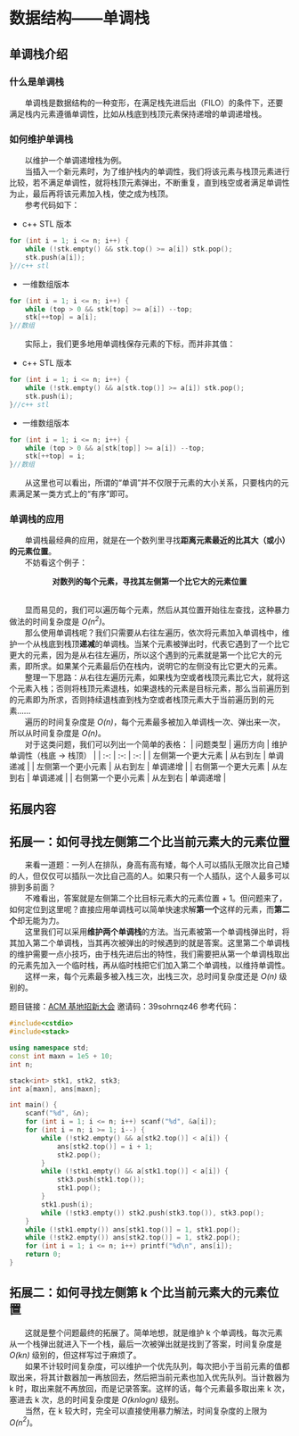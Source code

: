 # 数据结构——单调栈

## 单调栈介绍

### 什么是单调栈

&emsp;&emsp;单调栈是数据结构的一种变形，在满足栈先进后出（FILO）的条件下，还要满足栈内元素遵循单调性，比如从栈底到栈顶元素保持递增的单调递增栈。<br>

### 如何维护单调栈

&emsp;&emsp;以维护一个单调递增栈为例。<br>
&emsp;&emsp;当插入一个新元素时，为了维护栈内的单调性，我们将该元素与栈顶元素进行比较，若不满足单调性，就将栈顶元素弹出，不断重复，直到栈空或者满足单调性为止，最后再将该元素加入栈，使之成为栈顶。<br>
&emsp;&emsp;参考代码如下：

-   c++ STL 版本

```c++
for (int i = 1; i <= n; i++) {
    while (!stk.empty() && stk.top() >= a[i]) stk.pop();
    stk.push(a[i]);
}//c++ stl
```

-   一维数组版本

```c++
for (int i = 1; i <= n; i++) {
    while (top > 0 && stk[top] >= a[i]) --top;
    stk[++top] = a[i];
}//数组
```

&emsp;&emsp;实际上，我们更多地用单调栈保存元素的下标，而并非其值：

-   c++ STL 版本

```c++
for (int i = 1; i <= n; i++) {
    while (!stk.empty() && a[stk.top()] >= a[i]) stk.pop();
    stk.push(i);
}//c++ stl
```

-   一维数组版本

```c++
for (int i = 1; i <= n; i++) {
    while (top > 0 && a[stk[top]] >= a[i]) --top;
    stk[++top] = i;
}//数组
```

&emsp;&emsp;从这里也可以看出，所谓的“单调”并不仅限于元素的大小关系，只要栈内的元素满足某一类方式上的“有序”即可。

### 单调栈的应用

&emsp;&emsp;单调栈最经典的应用，就是在一个数列里寻找**距离元素最近的比其大（或小）的元素位置**。<br>
&emsp;&emsp;不妨看这个例子：

<center><b>对数列的每个元素，寻找其左侧第一个比它大的元素位置</b></center><br>

&emsp;&emsp;显而易见的，我们可以遍历每个元素，然后从其位置开始往左查找，这种暴力做法的时间复杂度是 _O(n$^2$)_。<br>
&emsp;&emsp;那么使用单调栈呢？我们只需要从右往左遍历，依次将元素加入单调栈中，维护一个从栈底到栈顶**递减**的单调栈。当某个元素被弹出时，代表它遇到了一个比它更大的元素，因为是从右往左遍历，所以这个遇到的元素就是第一个比它大的元素，即所求。如果某个元素最后仍在栈内，说明它的左侧没有比它更大的元素。<br>
&emsp;&emsp;整理一下思路：从右往左遍历元素，如果栈为空或者栈顶元素比它大，就将这个元素入栈；否则将栈顶元素退栈，如果退栈的元素是目标元素，那么当前遍历到的元素即为所求，否则持续退栈直到栈为空或者栈顶元素大于当前遍历到的元素……<br>
&emsp;&emsp;遍历的时间复杂度是 _O(n)_，每个元素最多被加入单调栈一次、弹出来一次，所以从时间复杂度是 _O(n)_。<br>
&emsp;&emsp;对于这类问题，我们可以列出一个简单的表格：
| 问题类型 | 遍历方向 | 维护单调性（栈底 -> 栈顶） |
| :-: | :-: | :-: |
| 左侧第一个更大元素 | 从右到左 | 单调递减 |
| 左侧第一个更小元素 | 从右到左 | 单调递增 |
| 右侧第一个更大元素 | 从左到右 | 单调递减 |
| 右侧第一个更小元素 | 从左到右 | 单调递增 |

## 拓展内容

## 拓展一：如何寻找左侧第二个比当前元素大的元素位置

&emsp;&emsp;来看一道题：一列人在排队，身高有高有矮，每个人可以插队无限次比自己矮的人，但仅仅可以插队一次比自己高的人。如果只有一个人插队，这个人最多可以排到多前面？<br>
&emsp;&emsp;不难看出，答案就是左侧第二个比目标元素大的元素位置 + 1。但问题来了，如何定位到这里呢？直接应用单调栈可以简单快速求解**第一个**这样的元素，而**第二个**却无能为力。<br>
&emsp;&emsp;这里我们可以采用**维护两个单调栈**的方法。当元素被第一个单调栈弹出时，将其加入第二个单调栈，当其再次被弹出的时候遇到的就是答案。这里第二个单调栈的维护需要一点小技巧，由于栈先进后出的特性，我们需要把从第一个单调栈取出的元素先加入一个临时栈，再从临时栈把它们加入第二个单调栈，以维持单调性。<br>
&emsp;&emsp;这样一来，每个元素最多被入栈三次，出栈三次，总时间复杂度还是 _O(n)_ 级别的。<br>

题目链接：[ACM 基地招新大会](https://ac.nowcoder.com/acm/contest/11290/I)
邀请码：39sohrnqz46
参考代码：

```c++
#include<cstdio>
#include<stack>

using namespace std;
const int maxn = 1e5 + 10;
int n;

stack<int> stk1, stk2, stk3;
int a[maxn], ans[maxn];

int main() {
    scanf("%d", &n);
    for (int i = 1; i <= n; i++) scanf("%d", &a[i]);
    for (int i = n; i >= 1; i--) {
        while (!stk2.empty() && a[stk2.top()] < a[i]) {
            ans[stk2.top()] = i + 1;
            stk2.pop();
        }
        while (!stk1.empty() && a[stk1.top()] < a[i]) {
            stk3.push(stk1.top());
            stk1.pop();
        }
        stk1.push(i);
        while (!stk3.empty()) stk2.push(stk3.top()), stk3.pop();
    }
    while (!stk1.empty()) ans[stk1.top()] = 1, stk1.pop();
    while (!stk2.empty()) ans[stk2.top()] = 1, stk2.pop();
    for (int i = 1; i <= n; i++) printf("%d\n", ans[i]);
    return 0;
}
```

## 拓展二：如何寻找左侧第 k 个比当前元素大的元素位置

&emsp;&emsp;这就是整个问题最终的拓展了。简单地想，就是维护 k 个单调栈，每次元素从一个栈弹出就进入下一个栈，最后一次被弹出就是找到了答案，时间复杂度是 _O(kn)_ 级别的，但这样写过于麻烦了。<br>
&emsp;&emsp;如果不计较时间复杂度，可以维护一个优先队列，每次把小于当前元素的值都取出来，将其计数器加一再放回去，然后把当前元素也加入优先队列。当计数器为 k 时，取出来就不再放回，而是记录答案。这样的话，每个元素最多取出来 k 次，塞进去 k 次，总的时间复杂度是 _O(knlogn)_ 级别。<br>
&emsp;&emsp;当然，在 k 较大时，完全可以直接使用暴力解法，时间复杂度的上限为 _O(n$^2$)_。

